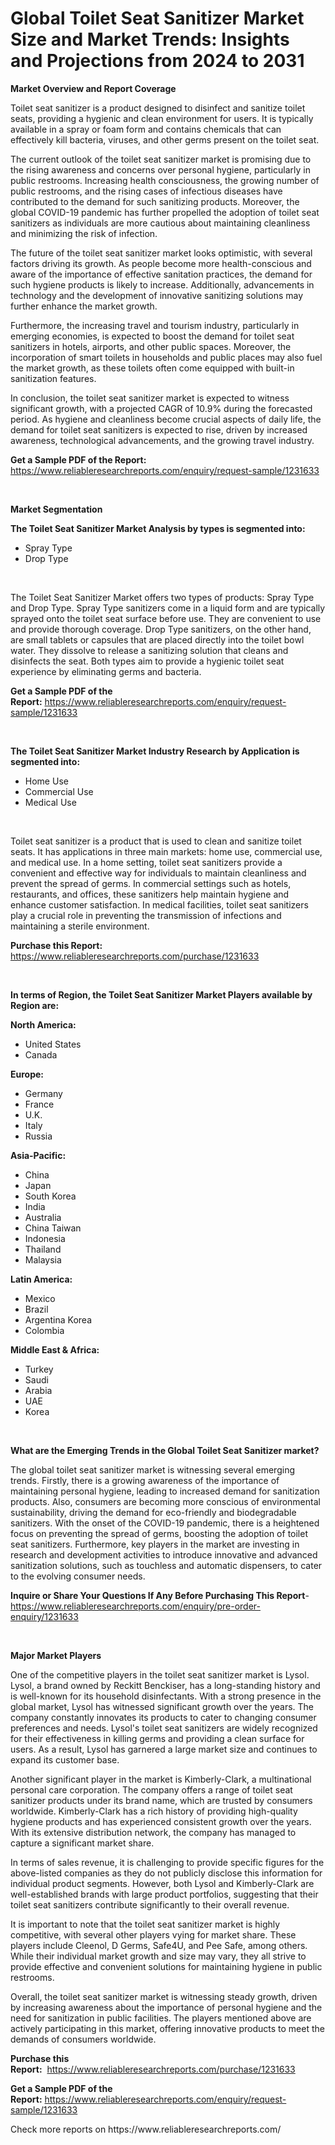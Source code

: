 <p><h1>Global Toilet Seat Sanitizer Market Size and Market Trends: Insights and Projections from 2024 to 2031</h1></p><p><strong>Market Overview and Report Coverage</strong></p>
<p><p>Toilet seat sanitizer is a product designed to disinfect and sanitize toilet seats, providing a hygienic and clean environment for users. It is typically available in a spray or foam form and contains chemicals that can effectively kill bacteria, viruses, and other germs present on the toilet seat.</p><p>The current outlook of the toilet seat sanitizer market is promising due to the rising awareness and concerns over personal hygiene, particularly in public restrooms. Increasing health consciousness, the growing number of public restrooms, and the rising cases of infectious diseases have contributed to the demand for such sanitizing products. Moreover, the global COVID-19 pandemic has further propelled the adoption of toilet seat sanitizers as individuals are more cautious about maintaining cleanliness and minimizing the risk of infection.</p><p>The future of the toilet seat sanitizer market looks optimistic, with several factors driving its growth. As people become more health-conscious and aware of the importance of effective sanitation practices, the demand for such hygiene products is likely to increase. Additionally, advancements in technology and the development of innovative sanitizing solutions may further enhance the market growth.</p><p>Furthermore, the increasing travel and tourism industry, particularly in emerging economies, is expected to boost the demand for toilet seat sanitizers in hotels, airports, and other public spaces. Moreover, the incorporation of smart toilets in households and public places may also fuel the market growth, as these toilets often come equipped with built-in sanitization features.</p><p>In conclusion, the toilet seat sanitizer market is expected to witness significant growth, with a projected CAGR of 10.9% during the forecasted period. As hygiene and cleanliness become crucial aspects of daily life, the demand for toilet seat sanitizers is expected to rise, driven by increased awareness, technological advancements, and the growing travel industry.</p></p>
<p><strong>Get a Sample PDF of the Report:</strong> <a href="https://www.reliableresearchreports.com/enquiry/request-sample/1231633">https://www.reliableresearchreports.com/enquiry/request-sample/1231633</a></p>
<p>&nbsp;</p>
<p><strong>Market Segmentation</strong></p>
<p><strong>The Toilet Seat Sanitizer Market Analysis by types is segmented into:</strong></p>
<p><ul><li>Spray Type</li><li>Drop Type</li></ul></p>
<p>&nbsp;</p>
<p><p>The Toilet Seat Sanitizer Market offers two types of products: Spray Type and Drop Type. Spray Type sanitizers come in a liquid form and are typically sprayed onto the toilet seat surface before use. They are convenient to use and provide thorough coverage. Drop Type sanitizers, on the other hand, are small tablets or capsules that are placed directly into the toilet bowl water. They dissolve to release a sanitizing solution that cleans and disinfects the seat. Both types aim to provide a hygienic toilet seat experience by eliminating germs and bacteria.</p></p>
<p><strong>Get a Sample PDF of the Report:</strong>&nbsp;<a href="https://www.reliableresearchreports.com/enquiry/request-sample/1231633">https://www.reliableresearchreports.com/enquiry/request-sample/1231633</a></p>
<p>&nbsp;</p>
<p><strong>The Toilet Seat Sanitizer Market Industry Research by Application is segmented into:</strong></p>
<p><ul><li>Home Use</li><li>Commercial Use</li><li>Medical Use</li></ul></p>
<p>&nbsp;</p>
<p><p>Toilet seat sanitizer is a product that is used to clean and sanitize toilet seats. It has applications in three main markets: home use, commercial use, and medical use. In a home setting, toilet seat sanitizers provide a convenient and effective way for individuals to maintain cleanliness and prevent the spread of germs. In commercial settings such as hotels, restaurants, and offices, these sanitizers help maintain hygiene and enhance customer satisfaction. In medical facilities, toilet seat sanitizers play a crucial role in preventing the transmission of infections and maintaining a sterile environment.</p></p>
<p><strong>Purchase this Report:</strong>&nbsp; <a href="https://www.reliableresearchreports.com/purchase/1231633">https://www.reliableresearchreports.com/purchase/1231633</a></p>
<p>&nbsp;</p>
<p><strong>In terms of Region, the Toilet Seat Sanitizer Market Players available by Region are:</strong></p>
<p>
    <p> <strong> North America: </strong>
        <ul>
            <li>United States</li>
            <li>Canada</li>
        </ul>
        </p> 
    <p> <strong> Europe: </strong>
        <ul>
            <li>Germany</li>
            <li>France</li>
            <li>U.K.</li>
            <li>Italy</li>
            <li>Russia</li>
        </ul>
        </p> 
    <p> <strong> Asia-Pacific: </strong>
        <ul>
            <li>China</li>
            <li>Japan</li>
            <li>South Korea</li>
            <li>India</li>
            <li>Australia</li>
            <li>China Taiwan</li>
            <li>Indonesia</li>
            <li>Thailand</li>
            <li>Malaysia</li>
        </ul>
        </p> 
    <p> <strong> Latin America: </strong>
        <ul>
            <li>Mexico</li>
            <li>Brazil</li>
            <li>Argentina Korea</li>
            <li>Colombia</li>
        </ul>
        </p> 
    <p> <strong> Middle East & Africa: </strong>
        <ul>
            <li>Turkey</li>
            <li>Saudi</li>
            <li>Arabia</li>
            <li>UAE</li>
            <li>Korea</li>
        </ul>
    </p>
    </p>
<p>&nbsp;</p>
<p><strong>What are the Emerging Trends in the Global Toilet Seat Sanitizer market?</strong></p>
<p><p>The global toilet seat sanitizer market is witnessing several emerging trends. Firstly, there is a growing awareness of the importance of maintaining personal hygiene, leading to increased demand for sanitization products. Also, consumers are becoming more conscious of environmental sustainability, driving the demand for eco-friendly and biodegradable sanitizers. With the onset of the COVID-19 pandemic, there is a heightened focus on preventing the spread of germs, boosting the adoption of toilet seat sanitizers. Furthermore, key players in the market are investing in research and development activities to introduce innovative and advanced sanitization solutions, such as touchless and automatic dispensers, to cater to the evolving consumer needs.</p></p>
<p><strong>Inquire or Share Your Questions If Any Before Purchasing This Report</strong>- <a href="https://www.reliableresearchreports.com/enquiry/pre-order-enquiry/1231633">https://www.reliableresearchreports.com/enquiry/pre-order-enquiry/1231633</a></p>
<p>&nbsp;</p>
<p><strong>Major Market Players</strong></p>
<p><p>One of the competitive players in the toilet seat sanitizer market is Lysol. Lysol, a brand owned by Reckitt Benckiser, has a long-standing history and is well-known for its household disinfectants. With a strong presence in the global market, Lysol has witnessed significant growth over the years. The company constantly innovates its products to cater to changing consumer preferences and needs. Lysol's toilet seat sanitizers are widely recognized for their effectiveness in killing germs and providing a clean surface for users. As a result, Lysol has garnered a large market size and continues to expand its customer base.</p><p>Another significant player in the market is Kimberly-Clark, a multinational personal care corporation. The company offers a range of toilet seat sanitizer products under its brand name, which are trusted by consumers worldwide. Kimberly-Clark has a rich history of providing high-quality hygiene products and has experienced consistent growth over the years. With its extensive distribution network, the company has managed to capture a significant market share.</p><p>In terms of sales revenue, it is challenging to provide specific figures for the above-listed companies as they do not publicly disclose this information for individual product segments. However, both Lysol and Kimberly-Clark are well-established brands with large product portfolios, suggesting that their toilet seat sanitizers contribute significantly to their overall revenue.</p><p>It is important to note that the toilet seat sanitizer market is highly competitive, with several other players vying for market share. These players include Cleenol, D Germs, Safe4U, and Pee Safe, among others. While their individual market growth and size may vary, they all strive to provide effective and convenient solutions for maintaining hygiene in public restrooms.</p><p>Overall, the toilet seat sanitizer market is witnessing steady growth, driven by increasing awareness about the importance of personal hygiene and the need for sanitization in public facilities. The players mentioned above are actively participating in this market, offering innovative products to meet the demands of consumers worldwide.</p></p>
<p><strong>Purchase this Report:</strong>&nbsp;&nbsp;<a href="https://www.reliableresearchreports.com/purchase/1231633">https://www.reliableresearchreports.com/purchase/1231633</a></p>
<p></p>
<p><strong>Get a Sample PDF of the Report:</strong>&nbsp;<a href="https://www.reliableresearchreports.com/enquiry/request-sample/1231633">https://www.reliableresearchreports.com/enquiry/request-sample/1231633</a></p>
<p>Check more reports on https://www.reliableresearchreports.com/</p>